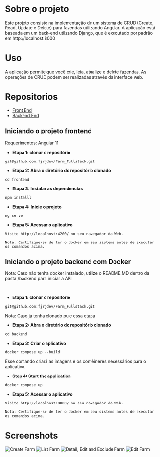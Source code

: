 # Sobre o projeto

Este projeto consiste na implementação de um sistema de CRUD (Create, Read, Update e Delete) para fazendas utilizando Angular. A aplicação está baseada em um back-end utilzando Django, que é executado por padrão em http://localhost:8000

# Uso

A aplicação permite que você crie, leia, atualize e delete fazendas. As operações de CRUD podem ser realizadas através da interface web.

# Repositorios

- [Front End](https://github.com/fjrjdev/Farm_Front)
- [Backend End](https://github.com/fjrjdev/Farm_Backend)

## Iniciando o projeto frontend

Requerimentos:
Angular 11

- **Etapa 1: clonar o repositório**

```
git@github.com:fjrjdev/Farm_Fullstack.git
```

- **Etapa 2: Abra o diretório do repositório clonado**

```
cd frontend
```

- **Etapa 3: Instalar as dependencias**

```
npm installl
```

- **Etapa 4: Inicie o projeto**

```
ng serve
```
- **Etapa 5: Acessar o aplicativo**

```
Visite http://localhost:4200/ no seu navegador da Web.

Nota: Certifique-se de ter o docker em seu sistema antes de executar os comandos acima.
```

## Iniciando o projeto backend com Docker

Nota: Caso não tenha docker instalado, utilize o README.MD dentro da pasta /backend para iniciar a API

<br>

- **Etapa 1: clonar o repositório**

```
git@github.com:fjrjdev/Farm_Fullstack.git
```

Nota: Caso já tenha clonado pule essa etapa

- **Etapa 2: Abra o diretório do repositório clonado**

```
cd backend
```

- **Etapa 3: Criar o aplicativo**

```
docker compose up --build
```

Esse comando criará as imagens e os contêineres necessários para o aplicativo.

- **Step 4: Start the application**

```
docker compose up
```

- **Etapa 5: Acessar o aplicativo**

```
Visite http://localhost:8000/ no seu navegador da Web.

Nota: Certifique-se de ter o docker em seu sistema antes de executar os comandos acima.
```

# Screenshots

![Create Farm](https://i.imgur.com/5oWG3KX.png)
![List Farm](https://i.imgur.com/gTYpkPD.png)
![Detail, Edit and Exclude Farm](https://i.imgur.com/gQhwmMe.png)
![Edit Farm](https://i.imgur.com/I2oaOsG.png)
